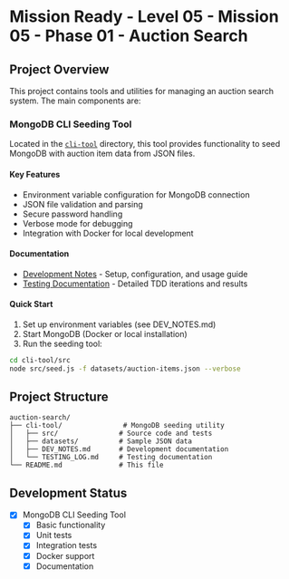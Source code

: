 # Mission Ready - Level 05 - Mission 05 - Phase 01 - Auction Search

## Project Overview

This project contains tools and utilities for managing an auction search system. The main components are:

### MongoDB CLI Seeding Tool

Located in the [`cli-tool`](./cli-tool) directory, this tool provides functionality to seed MongoDB with auction item data from JSON files.

#### Key Features
- Environment variable configuration for MongoDB connection
- JSON file validation and parsing
- Secure password handling
- Verbose mode for debugging
- Integration with Docker for local development

#### Documentation
- [Development Notes](./cli-tool/DEV_NOTES.md) - Setup, configuration, and usage guide
- [Testing Documentation](./cli-tool/TESTING_LOG.md) - Detailed TDD iterations and results

#### Quick Start
1. Set up environment variables (see DEV_NOTES.md)
2. Start MongoDB (Docker or local installation)
3. Run the seeding tool:
```bash
cd cli-tool/src
node src/seed.js -f datasets/auction-items.json --verbose
```

## Project Structure
```
auction-search/
├── cli-tool/               # MongoDB seeding utility
│   ├── src/               # Source code and tests
│   ├── datasets/          # Sample JSON data
│   ├── DEV_NOTES.md       # Development documentation
│   └── TESTING_LOG.md     # Testing documentation
└── README.md              # This file
```

## Development Status

- [x] MongoDB CLI Seeding Tool
  - [x] Basic functionality
  - [x] Unit tests
  - [x] Integration tests
  - [x] Docker support
  - [x] Documentation
